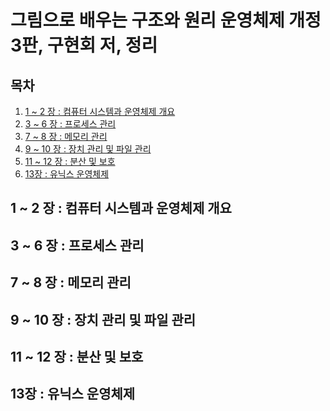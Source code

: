 # 그림으로 배우는 구조와 원리 운영체제 개정 3판, 구현회 저, 정리

## 목차
1. [1 ~ 2 장 : 컴퓨터 시스템과 운영체제 개요](#1--2-장--컴퓨터-시스템과-운영체제-개요)
2. [3 ~ 6 장 : 프로세스 관리]()
3. [7 ~ 8 장 : 메모리 관리]()
4. [9 ~ 10 장 : 장치 관리 및 파일 관리]()
5. [11 ~ 12 장 : 분산 및 보호]()
6. [13장 : 유닉스 운영체제]()


## 1 ~ 2 장 : 컴퓨터 시스템과 운영체제 개요
## 3 ~ 6 장 : 프로세스 관리
## 7 ~ 8 장 : 메모리 관리
## 9 ~ 10 장 : 장치 관리 및 파일 관리
## 11 ~ 12 장 : 분산 및 보호
## 13장 : 유닉스 운영체제
